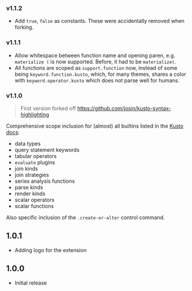 ### v1.1.2

- Add `true`, `false` as constants. These were accidentally removed when forking.

### v1.1.1

- Allow whitespace between function name and opening paren, e.g. `materialize (` is now supported. Before, it had to be `materialize(`.
- All functions are scoped as `support.function` now, instead of some being `keyword.function.kusto`, which, for many themes, shares a color with `keyword.operator.kusto` which does not parse well for humans.

### v1.1.0

> First version forked off https://github.com/josin/kusto-syntax-highlighting

Comprehensive scope inclusion for (almost) all builtins listed in the [Kusto docs](https://aka.ms/kdocs):
 - data types
 - query statement keywords
 - tabular operators
 - `evaluate` plugins
 - join kinds
 - join strategies
 - series analysis functions
 - parse kinds
 - render kinds
 - scalar operators
 - scalar functions

Also specific inclusion of the `.create-or-alter` control command.

## 1.0.1

- Adding logo for the extension

## 1.0.0

- Initial release
